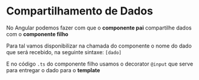 # Compartilhamento de Dados
No Angular podemos fazer com que o **componente pai** compartilhe dados com o **componente filho**

Para tal vamos disponibilizar na chamada do componente o nome do dado que será recebido, na seguinte sintaxe: `[dado]`

E no código `.ts` do componente filho usamos o decorator `@input` que serve para entregar o dado para o **template**

